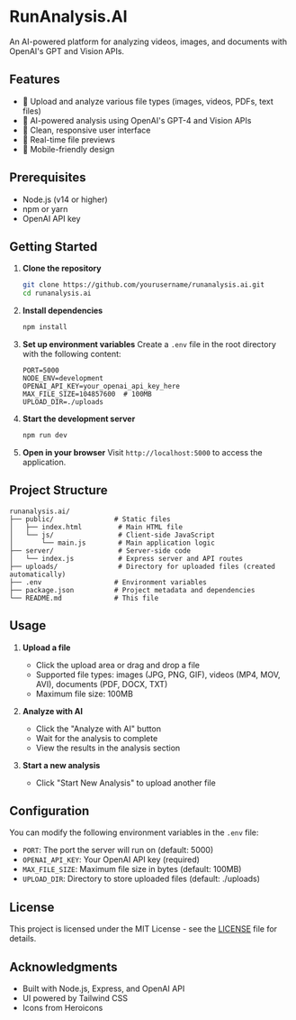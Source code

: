 # RunAnalysis.AI

An AI-powered platform for analyzing videos, images, and documents with OpenAI's GPT and Vision APIs.

## Features

- 📁 Upload and analyze various file types (images, videos, PDFs, text files)
- 🤖 AI-powered analysis using OpenAI's GPT-4 and Vision APIs
- 🎯 Clean, responsive user interface
- 🔄 Real-time file previews
- 📱 Mobile-friendly design

## Prerequisites

- Node.js (v14 or higher)
- npm or yarn
- OpenAI API key

## Getting Started

1. **Clone the repository**
   ```bash
   git clone https://github.com/yourusername/runanalysis.ai.git
   cd runanalysis.ai
   ```

2. **Install dependencies**
   ```bash
   npm install
   ```

3. **Set up environment variables**
   Create a `.env` file in the root directory with the following content:
   ```
   PORT=5000
   NODE_ENV=development
   OPENAI_API_KEY=your_openai_api_key_here
   MAX_FILE_SIZE=104857600  # 100MB
   UPLOAD_DIR=./uploads
   ```

4. **Start the development server**
   ```bash
   npm run dev
   ```

5. **Open in your browser**
   Visit `http://localhost:5000` to access the application.

## Project Structure

```
runanalysis.ai/
├── public/               # Static files
│   ├── index.html         # Main HTML file
│   └── js/                # Client-side JavaScript
│       └── main.js        # Main application logic
├── server/                # Server-side code
│   └── index.js           # Express server and API routes
├── uploads/               # Directory for uploaded files (created automatically)
├── .env                  # Environment variables
├── package.json          # Project metadata and dependencies
└── README.md             # This file
```

## Usage

1. **Upload a file**
   - Click the upload area or drag and drop a file
   - Supported file types: images (JPG, PNG, GIF), videos (MP4, MOV, AVI), documents (PDF, DOCX, TXT)
   - Maximum file size: 100MB

2. **Analyze with AI**
   - Click the "Analyze with AI" button
   - Wait for the analysis to complete
   - View the results in the analysis section

3. **Start a new analysis**
   - Click "Start New Analysis" to upload another file

## Configuration

You can modify the following environment variables in the `.env` file:

- `PORT`: The port the server will run on (default: 5000)
- `OPENAI_API_KEY`: Your OpenAI API key (required)
- `MAX_FILE_SIZE`: Maximum file size in bytes (default: 100MB)
- `UPLOAD_DIR`: Directory to store uploaded files (default: ./uploads)

## License

This project is licensed under the MIT License - see the [LICENSE](LICENSE) file for details.

## Acknowledgments

- Built with Node.js, Express, and OpenAI API
- UI powered by Tailwind CSS
- Icons from Heroicons
